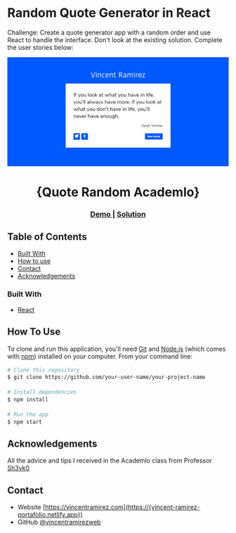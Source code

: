 # Random Quote Generator in React

Challenge: Create a quote generator app with a random order and use React to handle the interface. Don't look at the existing solution. Complete the user stories below:

![image](./src/randomquote.png)



<h1 align="center">{Quote Random Academlo}</h1>

<div align="center">
  <h3>
    <a href="https://{quote-random-academlo.netlify.app}">
      Demo
    </a>
    <span> | </span>
    <a href="https://{github.com/vincentramirezweb}">
      Solution
    </a>
  </h3>
</div>

<!-- TABLE OF CONTENTS -->

## Table of Contents

-   [Built With](#built-with)
-   [How to use](#how-to-use)
-   [Contact](#contact)
-   [Acknowledgements](#acknowledgements)

<!-- Built With -->

### Built With

-   [React](https://reactjs.org/)

## How To Use

<!-- Example: -->

To clone and run this application, you'll need [Git](https://git-scm.com) and [Node.js](https://nodejs.org/en/download/) (which comes with [npm](http://npmjs.com)) installed on your computer. From your command line:

```bash
# Clone this repository
$ git clone https://github.com/your-user-name/your-project-name

# Install dependencies
$ npm install

# Run the app
$ npm start
```

## Acknowledgements

All the advice and tips I received in the Academlo class from Professor [Sh3yk0](https://github.com/SheykoWk)

## Contact

-   Website [https://vincentramirez.com](https://{vincent-ramirez-portafolio.netlify.app})
-   GitHub [@vincentramirezweb](https://{github.com/vincentramirezweb})
